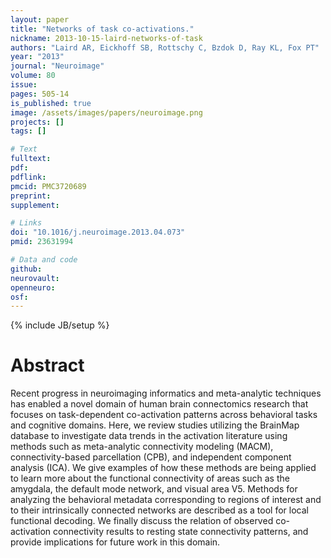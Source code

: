 ```yaml
---
layout: paper
title: "Networks of task co-activations."
nickname: 2013-10-15-laird-networks-of-task
authors: "Laird AR, Eickhoff SB, Rottschy C, Bzdok D, Ray KL, Fox PT"
year: "2013"
journal: "Neuroimage"
volume: 80
issue: 
pages: 505-14
is_published: true
image: /assets/images/papers/neuroimage.png
projects: []
tags: []

# Text
fulltext:
pdf:
pdflink:
pmcid: PMC3720689
preprint:
supplement:

# Links
doi: "10.1016/j.neuroimage.2013.04.073"
pmid: 23631994

# Data and code
github:
neurovault:
openneuro:
osf:
---
```

{% include JB/setup %}

# Abstract

Recent progress in neuroimaging informatics and meta-analytic techniques has enabled a novel domain of human brain connectomics research that focuses on task-dependent co-activation patterns across behavioral tasks and cognitive domains. Here, we review studies utilizing the BrainMap database to investigate data trends in the activation literature using methods such as meta-analytic connectivity modeling (MACM), connectivity-based parcellation (CPB), and independent component analysis (ICA). We give examples of how these methods are being applied to learn more about the functional connectivity of areas such as the amygdala, the default mode network, and visual area V5. Methods for analyzing the behavioral metadata corresponding to regions of interest and to their intrinsically connected networks are described as a tool for local functional decoding. We finally discuss the relation of observed co-activation connectivity results to resting state connectivity patterns, and provide implications for future work in this domain.
